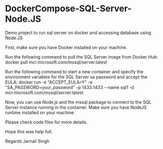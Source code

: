 # DockerCompose-SQL-Server-Node.JS
Demo project to run sql server on docker and accessing database using Node.JS

First, make sure you have Docker installed on your machine.

Run the following command to pull the SQL Server image from Docker Hub:
docker pull mcr.microsoft.com/mssql/server:latest

Run the following command to start a new container and specify the environment variables for the SQL Server sa password and accept the EULA:
docker run -e "ACCEPT_EULA=Y" -e "SA_PASSWORD=your_password" -p 1433:1433 --name sql1 -d mcr.microsoft.com/mssql/server:latest

Now, you can use Node.js and the mssql package to connect to the SQL Server instance running in the container. Make sure you have NodeJS runtime installed on your machine.

Please check code files for more details.

Hope this was help full.

Regards 
Jarnail Singh
